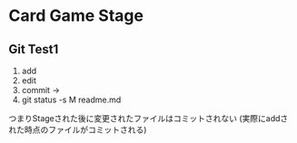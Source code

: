 Card Game Stage
===

Git Test1
---
1. add
2. edit
3. commit
->
4. git status -s
M readme.md

つまりStageされた後に変更されたファイルはコミットされない
(実際にaddされた時点のファイルがコミットされる)